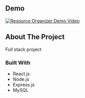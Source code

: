 ## Demo

[![Resource Organizer Demo Video](http://img.youtube.com/vi/YOUTUBE_VIDEO_ID_HERE/0.jpg)](https://www.youtube.com/watch?v=mb5Kaartmes)

## About The Project

Full stack project



### Built With

* React.js
* Node.js
* Express.js
* MySQL
